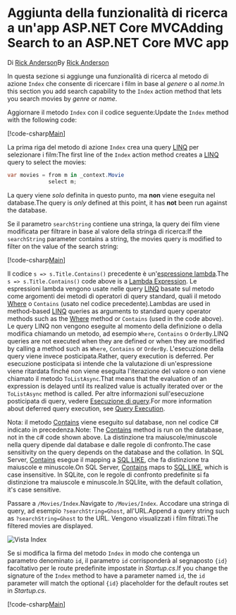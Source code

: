 # <a name="adding-search-to-an-aspnet-core-mvc-app"></a><span data-ttu-id="9940d-101">Aggiunta della funzionalità di ricerca a un'app ASP.NET Core MVC</span><span class="sxs-lookup"><span data-stu-id="9940d-101">Adding Search to an ASP.NET Core MVC app</span></span>

<span data-ttu-id="9940d-102">Di [Rick Anderson](https://twitter.com/RickAndMSFT)</span><span class="sxs-lookup"><span data-stu-id="9940d-102">By [Rick Anderson](https://twitter.com/RickAndMSFT)</span></span>

<span data-ttu-id="9940d-103">In questa sezione si aggiunge una funzionalità di ricerca al metodo di azione `Index` che consente di ricercare i film in base al *genere* o al *nome*.</span><span class="sxs-lookup"><span data-stu-id="9940d-103">In this section you add search capability to the `Index` action method that lets you search movies by *genre* or *name*.</span></span>

<span data-ttu-id="9940d-104">Aggiornare il metodo `Index` con il codice seguente:</span><span class="sxs-lookup"><span data-stu-id="9940d-104">Update the `Index` method with the following code:</span></span>
<!--
[!code-html[Main](../../tutorials/first-mvc-app/start-mvc/sample/MvcMovie/Views/Shared/_Layout.cshtml?highlight=7,31)]
-->

[!code-csharp[Main](../../tutorials/first-mvc-app/start-mvc/sample/MvcMovie/Controllers/MoviesController.cs?name=snippet_1stSearch)]

<span data-ttu-id="9940d-105">La prima riga del metodo di azione `Index` crea una query [LINQ](https://docs.microsoft.com/dotnet/standard/using-linq) per selezionare i film:</span><span class="sxs-lookup"><span data-stu-id="9940d-105">The first line of the `Index` action method creates a [LINQ](https://docs.microsoft.com/dotnet/standard/using-linq) query to select the movies:</span></span>

```csharp
var movies = from m in _context.Movie
             select m;
```

<span data-ttu-id="9940d-106">La query viene *solo* definita in questo punto, ma **non** viene eseguita nel database.</span><span class="sxs-lookup"><span data-stu-id="9940d-106">The query is *only* defined at this point, it has **not** been run against the database.</span></span>

<span data-ttu-id="9940d-107">Se il parametro `searchString` contiene una stringa, la query dei film viene modificata per filtrare in base al valore della stringa di ricerca:</span><span class="sxs-lookup"><span data-stu-id="9940d-107">If the `searchString` parameter contains a string, the movies query is modified to filter on the value of the search string:</span></span>

[!code-csharp[Main](../../tutorials/first-mvc-app/start-mvc/sample/MvcMovie/Controllers/MoviesController.cs?name=snippet_SearchNull)]

<span data-ttu-id="9940d-108">Il codice `s => s.Title.Contains()` precedente è un'[espressione lambda](https://docs.microsoft.com/dotnet/csharp/programming-guide/statements-expressions-operators/lambda-expressions).</span><span class="sxs-lookup"><span data-stu-id="9940d-108">The `s => s.Title.Contains()` code above is a [Lambda Expression](https://docs.microsoft.com/dotnet/csharp/programming-guide/statements-expressions-operators/lambda-expressions).</span></span> <span data-ttu-id="9940d-109">Le espressioni lambda vengono usate nelle query [LINQ](https://docs.microsoft.com/dotnet/standard/using-linq) basate sul metodo come argomenti dei metodi di operatori di query standard, quali il metodo [Where](https://docs.microsoft.com//dotnet/api/system.linq.enumerable.where) o `Contains` (usato nel codice precedente).</span><span class="sxs-lookup"><span data-stu-id="9940d-109">Lambdas are used in method-based [LINQ](https://docs.microsoft.com/dotnet/standard/using-linq) queries as arguments to standard query operator methods such as the [Where](https://docs.microsoft.com//dotnet/api/system.linq.enumerable.where) method or `Contains` (used in the code above).</span></span> <span data-ttu-id="9940d-110">Le query LINQ non vengono eseguite al momento della definizione o della modifica chiamando un metodo, ad esempio `Where`, `Contains` o `OrderBy`.</span><span class="sxs-lookup"><span data-stu-id="9940d-110">LINQ queries are not executed when they are defined or when they are modified by calling a method such as `Where`, `Contains`  or `OrderBy`.</span></span> <span data-ttu-id="9940d-111">L'esecuzione della query viene invece posticipata.</span><span class="sxs-lookup"><span data-stu-id="9940d-111">Rather, query execution is deferred.</span></span>  <span data-ttu-id="9940d-112">Per esecuzione posticipata si intende che la valutazione di un'espressione viene ritardata finché non viene eseguita l'iterazione del valore o non viene chiamato il metodo `ToListAsync`.</span><span class="sxs-lookup"><span data-stu-id="9940d-112">That means that the evaluation of an expression is delayed until its realized value is actually iterated over or the `ToListAsync` method is called.</span></span> <span data-ttu-id="9940d-113">Per altre informazioni sull'esecuzione posticipata di query, vedere [Esecuzione di query](https://docs.microsoft.com/dotnet/framework/data/adonet/ef/language-reference/query-execution).</span><span class="sxs-lookup"><span data-stu-id="9940d-113">For more information about deferred query execution, see [Query Execution](https://docs.microsoft.com/dotnet/framework/data/adonet/ef/language-reference/query-execution).</span></span>

<span data-ttu-id="9940d-114">Nota: il metodo [Contains](https://docs.microsoft.com//dotnet/api/system.data.objects.dataclasses.entitycollection-1.contains) viene eseguito sul database, non nel codice C# indicato in precedenza.</span><span class="sxs-lookup"><span data-stu-id="9940d-114">Note: The [Contains](https://docs.microsoft.com//dotnet/api/system.data.objects.dataclasses.entitycollection-1.contains) method is run on the database, not in the c# code shown above.</span></span> <span data-ttu-id="9940d-115">La distinzione tra maiuscole/minuscole nella query dipende dal database e dalle regole di confronto.</span><span class="sxs-lookup"><span data-stu-id="9940d-115">The case sensitivity on the query depends on the database and the collation.</span></span> <span data-ttu-id="9940d-116">In SQL Server, [Contains](https://docs.microsoft.com//dotnet/api/system.data.objects.dataclasses.entitycollection-1.contains) esegue il mapping a [SQL LIKE](https://docs.microsoft.com/sql/t-sql/language-elements/like-transact-sql), che fa distinzione tra maiuscole e minuscole.</span><span class="sxs-lookup"><span data-stu-id="9940d-116">On SQL Server, [Contains](https://docs.microsoft.com//dotnet/api/system.data.objects.dataclasses.entitycollection-1.contains) maps to [SQL LIKE](https://docs.microsoft.com/sql/t-sql/language-elements/like-transact-sql), which is case insensitive.</span></span> <span data-ttu-id="9940d-117">In SQLite, con le regole di confronto predefinite si fa distinzione tra maiuscole e minuscole.</span><span class="sxs-lookup"><span data-stu-id="9940d-117">In SQLlite, with the default collation, it's case sensitive.</span></span>

<span data-ttu-id="9940d-118">Passare a `/Movies/Index`.</span><span class="sxs-lookup"><span data-stu-id="9940d-118">Navigate to `/Movies/Index`.</span></span> <span data-ttu-id="9940d-119">Accodare una stringa di query, ad esempio `?searchString=Ghost`, all'URL.</span><span class="sxs-lookup"><span data-stu-id="9940d-119">Append a query string such as `?searchString=Ghost` to the URL.</span></span> <span data-ttu-id="9940d-120">Vengono visualizzati i film filtrati.</span><span class="sxs-lookup"><span data-stu-id="9940d-120">The filtered movies are displayed.</span></span>

![Vista Index](../../tutorials/first-mvc-app/search/_static/ghost.png)

<span data-ttu-id="9940d-122">Se si modifica la firma del metodo `Index` in modo che contenga un parametro denominato `id`, il parametro `id` corrisponderà al segnaposto `{id}` facoltativo per le route predefinite impostate in *Startup.cs*.</span><span class="sxs-lookup"><span data-stu-id="9940d-122">If you change the signature of the `Index` method to have a parameter named `id`, the `id` parameter will match the optional `{id}` placeholder for the default routes set in *Startup.cs*.</span></span>

[!code-csharp[Main](../../tutorials/first-mvc-app/start-mvc/sample/MvcMovie/Startup.cs?highlight=5&name=snippet_1)]
